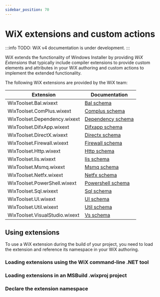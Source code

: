```yaml
---
sidebar_position: 70
---
```


# WiX extensions and custom actions

:::info
TODO: WiX v4 documentation is under development.
:::

WiX extends the functionality of Windows Installer by providing _WiX Extensions_ that typically include compiler extensions to provide custom elements and attributes in your WiX authoring and custom actions to implement the extended functionality.

The following WiX extensions are provided by the WiX team:

| Extension | Documentation |
| --------- | ------------- |
| WixToolset.Bal.wixext | [Bal schema](reference/schema/bal/index.md) |
| WixToolset.ComPlus.wixext | [Complus schema](reference/schema/complus/index.md) |
| WixToolset.Dependency.wixext | [Dependency schema](reference/schema/dependency/index.md) |
| WixToolset.DifxApp.wixext | [Difxapp schema](reference/schema/difxapp/index.md) |
| WixToolset.DirectX.wixext | [Directx schema](reference/schema/directx/index.md) |
| WixToolset.Firewall.wixext | [Firewall schema](reference/schema/firewall/index.md) |
| WixToolset.Http.wixext | [Http schema](reference/schema/http/index.md) |
| WixToolset.Iis.wixext | [Iis schema](reference/schema/iis/index.md) |
| WixToolset.Msmq.wixext | [Msmq schema](reference/schema/msmq/index.md) |
| WixToolset.Netfx.wixext | [Netfx schema](reference/schema/netfx/index.md) |
| WixToolset.PowerShell.wixext | [Powershell schema](reference/schema/powershell/index.md) |
| WixToolset.Sql.wixext | [Sql schema](reference/schema/sql/index.md) |
| WixToolset.UI.wixext | [UI schema](reference/schema/ui/index.md) |
| WixToolset.Util.wixext | [Util schema](reference/schema/util/index.md) |
| WixToolset.VisualStudio.wixext | [Vs schema](reference/schema/vs/index.md) |


## Using extensions

To use a WiX extension during the build of your project, you need to load the extension and reference its namespace in your WiX authoring.

### Loading extensions using the WiX command-line .NET tool

### Loading extensions in an MSBuild .wixproj project

### Declare the extension namespace
